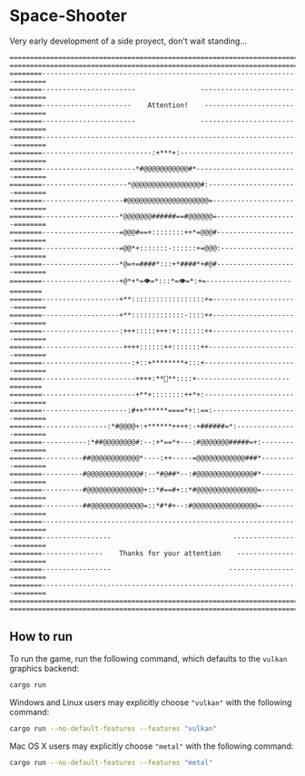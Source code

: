 # Space-Shooter
Very early development of a side proyect, don't wait standing...

    ===============================================================================
    ===============================================================================
    ========---------------------------------------------------------------========
    ========-----------------------                ------------------------========
    ========----------------------    Attention!    -----------------------========
    ========-----------------------                ------------------------========
    ========---------------------------------------------------------------========
    ========---------------------------:+***+:-----------------------------========
    ========-----------------------*#@@@@@@@@@@@#*-------------------------========
    ========---------------------*@@@@@@@@@@@@@@@@@#:----------------------========
    ========--------------------#@@@@@@@@@@@@@@@@@@@@=---------------------========
    ========-------------------*@@@@@@@######==#@@@@@@=--------------------========
    ========-------------------=@@@#==+::::::::++*=@@@#--------------------========
    ========-------------------=@@*+:::::::-::::::+=@@@:-------------------========
    ========-------------------*@=+=####*:::+*####*+#@#--------------------========
    ========-------------------+@*+*=👁️=*:::*=👁️=*:+=---------------------========
    ========-------------------+**::::::::::::::::::+=---------------------========
    ========-------------------+**:::::::::::::-::::++---------------------========
    ========-------------------:+++:::::+++:+:::::::++---------------------========
    ========--------------------++++::::::++:::::::++----------------------========
    ========----------------------:+::+********+:::+-----------------------========
    ========-----------------------++++:**👄**::::+-----------------------========
    ========-----------------------+**+::::::::++*+:-----------------------========
    ========---------------------:#++******====*+::==:---------------------========
    ========----------------:*#@@@@+:+******++++:-+######=*:---------------========
    ========-----------:*##@@@@@@@@#:--:+*==*+---:#@@@@@@@#####=+:---------========
    ========----------##@@@@@@@@@@@@*----:++-----=@@@@@@@@@@@@###*---------========
    ========----------#@@@@@@@@@@@@@#:--*#@##*--:#@@@@@@@@@@@@@@#*---------========
    ========----------#@@@@@@@@@@@@@@+::*#==#+::*#@@@@@@@@@@@@@@@=---------========
    ========----------##@@@@@@@@@@@@@=::*#*#+--:#@@@@@@@@@@@@@@@@=---------========
    ========---------------------------------------------------------------========
    ========-----------------                              ----------------========
    ========---------------    Thanks for your attention    ---------------========
    ========-----------------                             -----------------========
    ========---------------------------------------------------------------========
    ===============================================================================
    ===============================================================================

## How to run
To run the game, run the following command, which defaults to the `vulkan` graphics backend:

```bash
cargo run
```

Windows and Linux users may explicitly choose `"vulkan"` with the following command:

```bash
cargo run --no-default-features --features "vulkan"
```

Mac OS X users may explicitly choose `"metal"` with the following command:

```bash
cargo run --no-default-features --features "metal"
```

